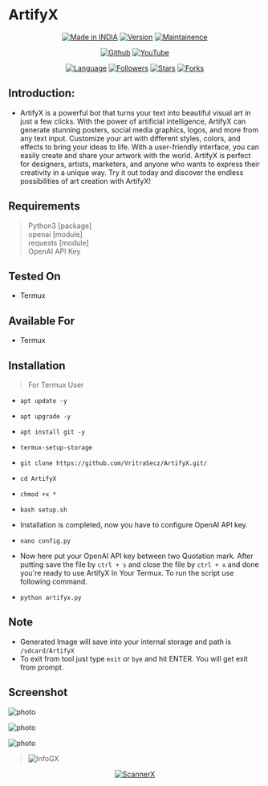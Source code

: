 # ArtifyX

<p align="center">
<a href="https://instagram.com/haxorlex"><img title="Made in INDIA" src="https://img.shields.io/badge/Tool-ArtifyX-green.svg"></a>
<a href="https://youtube.com/@Technolex"><img title="Version" src="https://img.shields.io/badge/Version-1.0-green.svg?style=flat-square"></a>
<a href="https://youtube.com/@Technolex"><img title="Maintainence" src="https://img.shields.io/badge/Maintained%3F-yes-green.svg"></a>
</p>

<p align="center">
<a href="https://github.com/VritraSecz"><img title="Github" src="https://img.shields.io/badge/VritraSecz-brightgreen?style=for-the-badge&logo=github"></a>
<a href="https://youtube.com/@Technolex"><img title="YouTube" src="https://img.shields.io/badge/YouTube-Technolex-red?style=for-the-badge&logo=Youtube"></a>
</p>
<p align="center">
<a href="https://github.com/VritraSecz"><img title="Language" src="https://img.shields.io/badge/Made%20with-Python-1f425f.svg?v=103"></a>
<a href="https://github.com/VritraSecz"><img title="Followers" src="https://img.shields.io/github/followers/VritraSecz?color=blue&style=flat-square"></a>
<a href="https://github.com/VritraSecz"><img title="Stars" src="https://img.shields.io/github/stars/VritraSecz/ArtifyX?color=red&style=flat-square"></a>
<a href="https://github.com/VritraSecz"><img title="Forks" src="https://img.shields.io/github/forks/VritraSecz/ArtifyX?color=red&style=flat-square"></a>


## Introduction:

+ ArtifyX is a powerful bot that turns your text into beautiful visual art in just a few clicks. With the power of artificial intelligence, ArtifyX can generate stunning posters, social media graphics, logos, and more from any text input. Customize your art with different styles, colors, and effects to bring your ideas to life. With a user-friendly interface, you can easily create and share your artwork with the world. ArtifyX is perfect for designers, artists, marketers, and anyone who wants to express their creativity in a unique way. Try it out today and discover the endless possibilities of art creation with ArtifyX!


## Requirements

> Python3 [package] <br>
> openai [module]<br>
> requests [module]<br>
> OpenAI API Key

## Tested On

+ Termux

## Available For

+ Termux

## Installation

> For Termux User

+ ```apt update -y```
+ ```apt upgrade -y```
+ ```apt install git -y```
+ ```termux-setup-storage```
+ ```git clone https://github.com/VritraSecz/ArtifyX.git/```
+ ```cd ArtifyX```
+ ```chmod +x *```
+ ```bash setup.sh```

+ Installation is completed, now you have to configure OpenAI API key.

+ `nano config.py`

+ Now here put your OpenAI API key between two Quotation mark. After putting save the file by ` ctrl + s ` and close the file by ` ctrl + x ` and done you're ready to use ArtifyX In Your Termux. To run the script use following command.

+ ```python artifyx.py```


## Note
+ Generated Image will save into your internal storage and path is `/sdcard/ArtifyX`
+ To exit from tool just type `exit` or `bye` and hit ENTER. You will get exit from prompt.

## Screenshot

![photo](https://i.ibb.co/KLTYcSR/Screenshot-2023-05-03-01-49-55-990-com-termux.jpg)

![photo](https://i.ibb.co/80NTyw3/Screenshot-2023-05-03-01-51-44-735-com-termux.jpg)

![photo](https://i.ibb.co/F8vTqnc/Screenshot-2023-05-03-01-52-13-218-com-termux.jpg)

><img title="InfoGX" src="https://github-readme-stats.vercel.app/api/pin/?username=VritraSecz&repo=InfoGX&theme=dark"></a>
<p align="center"><a href="https://github.com/VritraSecz/ScannerX.git/"><img title="ScannerX" src="https://github-readme-stats.vercel.app/api/pin/?username=VritraSecz&repo=ScannerX&theme=dark"></a>
